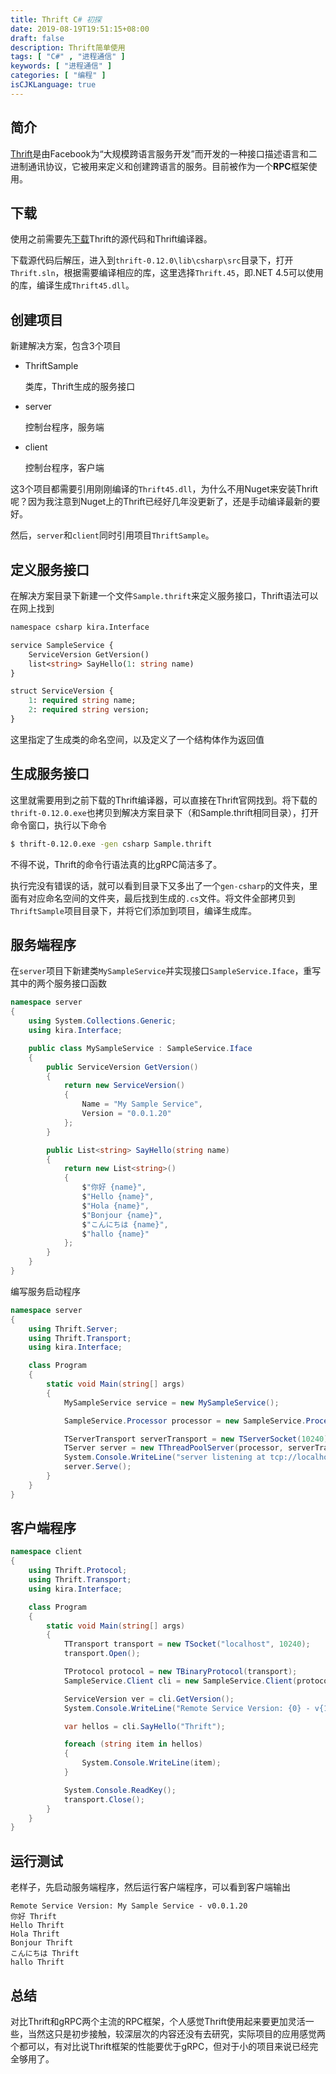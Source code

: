 ```yaml
---
title: Thrift C# 初探
date: 2019-08-19T19:51:15+08:00
draft: false
description: Thrift简单使用
tags: [ "C#" , "进程通信" ]
keywords: [ "进程通信" ]
categories: [ "编程" ]
isCJKLanguage: true
---
```


## 简介

[Thrift](http://thrift.apache.org/)是由Facebook为“大规模跨语言服务开发”而开发的一种接口描述语言和二进制通讯协议，它被用来定义和创建跨语言的服务。目前被作为一个**RPC**框架使用。

## 下载

使用之前需要先[下载](http://thrift.apache.org/download)Thrift的源代码和Thrift编译器。

下载源代码后解压，进入到`thrift-0.12.0\lib\csharp\src`目录下，打开`Thrift.sln`，根据需要编译相应的库，这里选择`Thrift.45`，即.NET 4.5可以使用的库，编译生成`Thrift45.dll`。

## 创建项目

新建解决方案，包含3个项目

* ThriftSample

  类库，Thrift生成的服务接口

* server

  控制台程序，服务端

* client

  控制台程序，客户端

这3个项目都需要引用刚刚编译的`Thrift45.dll`，为什么不用Nuget来安装Thrift呢？因为我注意到Nuget上的Thrift已经好几年没更新了，还是手动编译最新的要好。

然后，`server`和`client`同时引用项目`ThriftSample`。

## 定义服务接口

在解决方案目录下新建一个文件`Sample.thrift`来定义服务接口，Thrift语法可以在网上找到

``` protobuf
namespace csharp kira.Interface

service SampleService {
    ServiceVersion GetVersion()
    list<string> SayHello(1: string name)
}

struct ServiceVersion {
    1: required string name;
    2: required string version;
}
```

这里指定了生成类的命名空间，以及定义了一个结构体作为返回值

## 生成服务接口

这里就需要用到之前下载的Thrift编译器，可以直接在Thrift官网找到。将下载的`thrift-0.12.0.exe`也拷贝到解决方案目录下（和Sample.thrift相同目录），打开命令窗口，执行以下命令

``` bash
$ thrift-0.12.0.exe -gen csharp Sample.thrift
```

不得不说，Thrift的命令行语法真的比gRPC简洁多了。

执行完没有错误的话，就可以看到目录下又多出了一个`gen-csharp`的文件夹，里面有对应命名空间的文件夹，最后找到生成的`.cs`文件。将文件全部拷贝到`ThriftSample`项目目录下，并将它们添加到项目，编译生成库。

## 服务端程序

在`server`项目下新建类`MySampleService`并实现接口`SampleService.Iface`，重写其中的两个服务接口函数

``` csharp
namespace server
{
    using System.Collections.Generic;
    using kira.Interface;

    public class MySampleService : SampleService.Iface
    {
        public ServiceVersion GetVersion()
        {
            return new ServiceVersion()
            {
                Name = "My Sample Service",
                Version = "0.0.1.20"
            };
        }

        public List<string> SayHello(string name)
        {
            return new List<string>()
            {
                $"你好 {name}",
                $"Hello {name}",
                $"Hola {name}",
                $"Bonjour {name}",
                $"こんにちは {name}",
                $"hallo {name}"
            };
        }
    }
}
```

编写服务启动程序

``` csharp
namespace server
{
    using Thrift.Server;
    using Thrift.Transport;
    using kira.Interface;

    class Program
    {
        static void Main(string[] args)
        {
            MySampleService service = new MySampleService();

            SampleService.Processor processor = new SampleService.Processor(service);

            TServerTransport serverTransport = new TServerSocket(10240);
            TServer server = new TThreadPoolServer(processor, serverTransport);
            System.Console.WriteLine("server listening at tcp://localhost:10240/");
            server.Serve();
        }
    }
}
```

## 客户端程序

``` csharp
namespace client
{
    using Thrift.Protocol;
    using Thrift.Transport;
    using kira.Interface;

    class Program
    {
        static void Main(string[] args)
        {
            TTransport transport = new TSocket("localhost", 10240);
            transport.Open();

            TProtocol protocol = new TBinaryProtocol(transport);
            SampleService.Client cli = new SampleService.Client(protocol);

            ServiceVersion ver = cli.GetVersion();
            System.Console.WriteLine("Remote Service Version: {0} - v{1}", ver.Name, ver.Version);

            var hellos = cli.SayHello("Thrift");

            foreach (string item in hellos)
            {
                System.Console.WriteLine(item);
            }

            System.Console.ReadKey();
            transport.Close();
        }
    }
}
```

## 运行测试

老样子，先启动服务端程序，然后运行客户端程序，可以看到客户端输出

```
Remote Service Version: My Sample Service - v0.0.1.20
你好 Thrift
Hello Thrift
Hola Thrift
Bonjour Thrift
こんにちは Thrift
hallo Thrift
```

## 总结

对比Thrift和gRPC两个主流的RPC框架，个人感觉Thrift使用起来要更加灵活一些，当然这只是初步接触，较深层次的内容还没有去研究，实际项目的应用感觉两个都可以，有对比说Thrift框架的性能要优于gRPC，但对于小的项目来说已经完全够用了。
